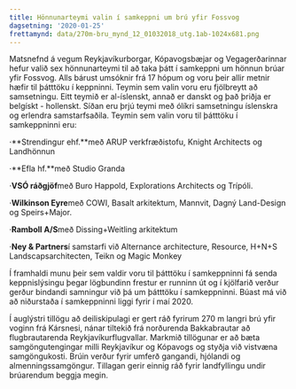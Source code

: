 ```yaml
---
title: Hönnunarteymi valin í samkeppni um brú yfir Fossvog
dagsetning: '2020-01-25'
frettamynd: data/270m-bru_mynd_12_01032018_utg.1ab-1024x681.png
---
```

Matsnefnd á vegum Reykjavíkurborgar, Kópavogsbæjar og Vegagerðarinnar hefur valið sex hönnunarteymi til að taka þátt í samkeppni um hönnun brúar yfir Fossvog. Alls bárust umsóknir frá 17 hópum og voru þeir allir metnir hæfir til þátttöku í keppninni. Teymin sem valin voru eru fjölbreytt að samsetningu. Eitt teymið er al-íslenskt, annað er danskt og það þriðja er belgískt - hollenskt. Síðan eru þrjú teymi með ólíkri samsetningu íslenskra og erlendra samstarfsaðila. Teymin sem valin voru til þátttöku í samkeppninni eru:

·**Strendingur ehf.**með ARUP verkfræðistofu, Knight Architects og Landhönnun

·**Efla hf.**með Studio Granda

·**VSÓ ráðgjöf**með Buro Happold, Explorations Architects og Trípóli.

·**Wilkinson Eyre**með COWI, Basalt arkitektum, Mannvit, Dagný Land-Design og Speirs+Major.

·**Ramboll A/S**með Dissing+Weitling arkitektum

·**Ney & Partners**í samstarfi við Alternance architecture, Resource, H+N+S Landscapsarchitecten, Teikn og Magic Monkey

Í framhaldi munu þeir sem valdir voru til þátttöku í samkeppninni fá senda keppnislýsingu þegar lögbundinn frestur er runninn út og í kjölfarið verður gerður bindandi samningur við þá um þátttöku í samkeppninni. Búast má við að niðurstaða í samkeppninni liggi fyrir í maí 2020.

Í auglýstri tillögu að deiliskipulagi er gert ráð fyrirum 270 m langri brú yfir voginn frá Kársnesi, nánar tiltekið frá norðurenda Bakkabrautar að flugbrautarenda Reykjavíkurflugvallar. Markmið tillögunar er að bæta samgöngutengingar milli Reykjavíkur og Kópavogs og styðja við vistvæna samgöngukosti. Brúin verður fyrir umferð gangandi, hjólandi og almenningssamgöngur. Tillagan gerir einnig ráð fyrir landfyllingu undir brúarendum beggja megin.

